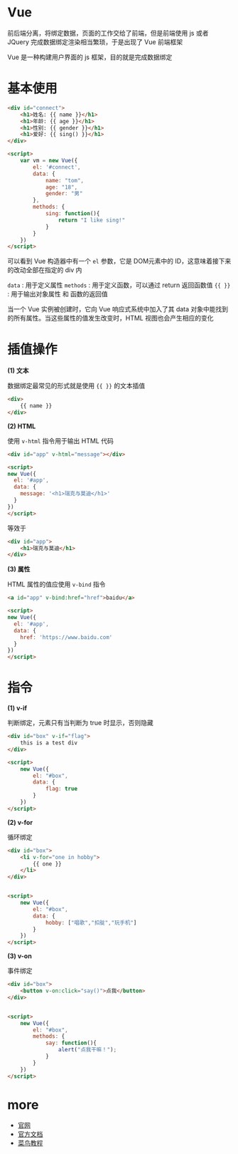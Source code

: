 # Vue

前后端分离，将绑定数据，页面的工作交给了前端，但是前端使用 js 或者 JQuery 完成数据绑定渲染相当繁琐，于是出现了 Vue 前端框架

Vue 是一种构建用户界面的 js 框架，目的就是完成数据绑定

# 基本使用

```html
<div id="connect">
    <h1>姓名: {{ name }}</h1>
    <h1>年龄: {{ age }}</h1>
    <h1>性别: {{ gender }}</h1>
    <h1>爱好: {{ sing() }}</h1>
</div>

<script>
    var vm = new Vue({
        el: '#connect',
        data: {
            name: "tom",
            age: "18",
            gender: "男"
        },
        methods: {
            sing: function(){
                return "I like sing!"
            }
        }
    })
</script>
```

可以看到 Vue 构造器中有一个 `el` 参数，它是 DOM元素中的 ID，这意味着接下来的改动全部在指定的 div 内

`data` : 用于定义属性
`methods` : 用于定义函数，可以通过 return 返回函数值
`{{ }}` : 用于输出对象属性 和 函数的返回值

当一个 Vue 实例被创建时，它向 Vue 响应式系统中加入了其 data 对象中能找到的所有属性。当这些属性的值发生改变时，HTML 视图也会产生相应的变化

# 插值操作

**(1) 文本**

数据绑定最常见的形式就是使用 `{{ }}` 的文本插值

```html
<div>
    {{ name }}
</div>
```

**(2) HTML**

使用 `v-html` 指令用于输出 HTML 代码

```html
<div id="app" v-html="message"></div>

<script>
new Vue({
  el: '#app',
  data: {
    message: '<h1>瑞克与莫迪</h1>'
  }
})
</script>
```

等效于

```html
<div id="app">
    <h1>瑞克与莫迪</h1>
</div>
```

**(3) 属性**

HTML 属性的值应使用 `v-bind` 指令

```html
<a id="app" v-bind:href="href">baidu</a>

<script>
new Vue({
  el: '#app',
  data: {
    href: 'https://www.baidu.com'
  }
})
</script>
```

# 指令

**(1) v-if**

判断绑定，元素只有当判断为 true 时显示，否则隐藏

```html
<div id="box" v-if="flag">
    this is a test div
</div>

<script>
    new Vue({
        el: "#box",
        data: {
            flag: true
        }
    })
</script>
```

**(2) v-for**

循环绑定

```html
<div id="box">
    <li v-for="one in hobby">
        {{ one }}
    </li>
</div>


<script>
    new Vue({
        el: "#box",
        data: {
            hobby: ["唱歌","扣腚","玩手机"]
        }
    })
</script>
```

**(3) v-on**

事件绑定

```html
<div id="box">
    <button v-on:click="say()">点我</button>
</div>


<script>
    new Vue({
        el: "#box",
        methods: {
            say: function(){
                alert("点我干嘛！");
            }
        }
    })
</script>
```

# more

- [官网](https://cn.vuejs.org/)
- [官方文档](https://cn.vuejs.org/v2/guide/)
- [菜鸟教程](https://www.runoob.com/vue2/vue-tutorial.html)




